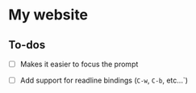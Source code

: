# My website

## To-dos

- [ ] Makes it easier to focus the prompt
- [ ] Add support for readline bindings (`C-w`, `C-b`, etc...`)

 
